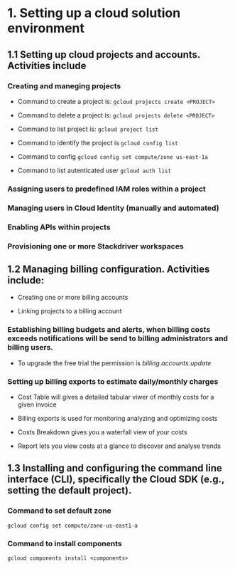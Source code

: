 # 1. Setting up a cloud solution environment

## 1.1 Setting up cloud projects and accounts. Activities include

### Creating and maneging projects

- Command to create a project is: `gcloud projects create <PROJECT>`

- Command to delete a project is: `gcloud projects delete <PROJECT>`

- Command to list project is: `gcloud project list`

- Command to identify the project is `gcloud config list`

- Command to config `gcloud config set compute/zone us-east-1a`

- Command to list autenticated user `gcloud auth list`

### Assigning users to predefined IAM roles within a project

### Managing users in Cloud Identity (manually and automated)

### Enabling APIs within projects

### Provisioning one or more Stackdriver workspaces

## 1.2 Managing billing configuration. Activities include:

- Creating one or more billing accounts

- Linking projects to a billing account

### Establishing billing budgets and alerts, when billing costs exceeds notifications will be send to billing administrators and billing users.

- To upgrade the free trial the permission is _billing.accounts.update_

### Setting up billing exports to estimate daily/monthly charges

- Cost Table will gives a detailed tabular viwer of monthly costs for a given invoice

- Billing exports is used for monitoring analyzing and optimizing costs

- Costs Breakdown gives you a waterfall view of your costs

- Report lets you view costs at a glance to discover and analyse trends

## 1.3 Installing and configuring the command line interface (CLI), specifically the Cloud SDK (e.g., setting the default project).

### Command to set default zone

`gcloud config set compute/zone-us-east1-a`

### Command to install components

`gcloud components install <components>`
